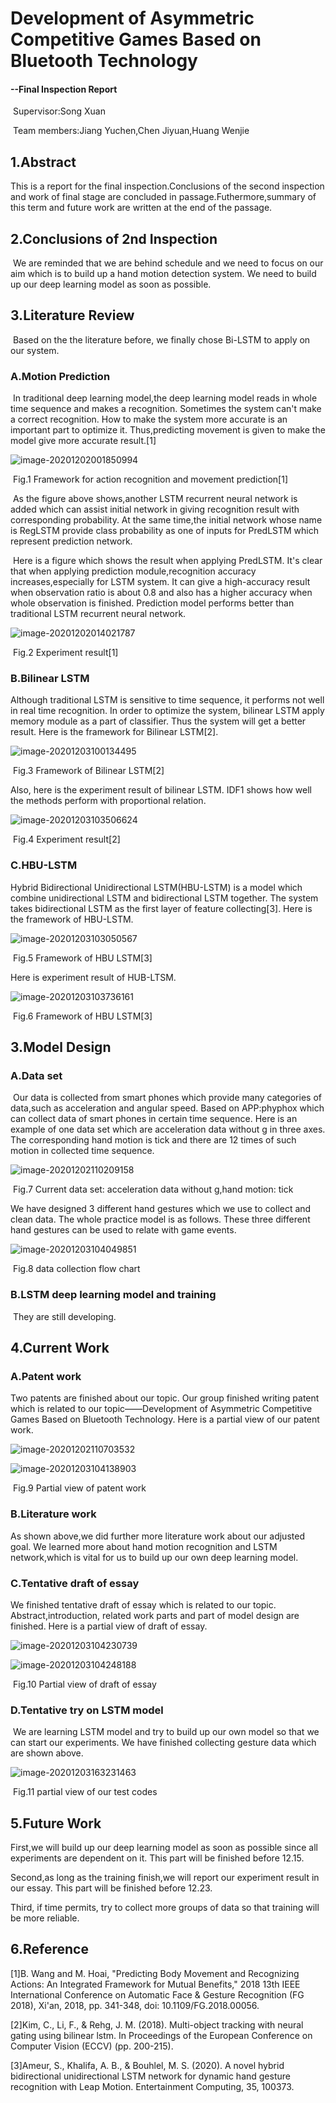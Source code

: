 # Development of Asymmetric Competitive Games Based on Bluetooth Technology

#### 											--Final Inspection Report



​													Supervisor:Song Xuan

​					Team members:Jiang Yuchen,Chen Jiyuan,Huang Wenjie

## 1.Abstract

This is a report for the final inspection.Conclusions of the second inspection and work of final stage are concluded in passage.Futhermore,summary of this term and future work are written at the end of the passage.



## 2.Conclusions of 2nd Inspection

​	We are reminded that we are behind schedule and we need to focus on our aim which is to build up a hand motion detection system. We need to build up our deep learning model as soon as possible.



## 3.Literature Review

​	Based on the the literature before, we finally chose Bi-LSTM to apply on our system.

### 	A.Motion Prediction

​	In traditional deep learning model,the deep learning model reads in whole time sequence and makes a recognition. Sometimes the system can't make a correct recognition. How to make the system more accurate is an important part to optimize it. Thus,predicting movement is  given to make the model give more accurate result.[1]

![image-20201202001850994](C:\Users\THINKPAD\AppData\Roaming\Typora\typora-user-images\image-20201202001850994.png)

​										Fig.1 Framework for action recognition and movement prediction[1]

​	As the figure above shows,another LSTM recurrent neural network is added which can assist initial network in giving recognition result with corresponding probability. At the same time,the initial network whose name is RegLSTM provide class probability as one of inputs for PredLSTM which represent prediction network.

​	Here is a figure which shows the result when applying PredLSTM. It's clear that when applying prediction module,recognition accuracy increases,especially for LSTM system. It can give a high-accuracy result when observation ratio is about 0.8 and also has a higher accuracy when whole observation is finished. Prediction model  performs better than traditional  LSTM recurrent neural network.

![image-20201202014021787](C:\Users\THINKPAD\AppData\Roaming\Typora\typora-user-images\image-20201202014021787.png)

​															Fig.2 Experiment result[1]

### 	B.Bilinear LSTM

Although traditional LSTM is sensitive to time sequence, it performs not well in real time recognition. In order to optimize the system, bilinear LSTM apply memory module as a part of classifier. Thus the system will get a better result. Here is the framework for Bilinear LSTM[2].

![image-20201203100134495](C:\Users\THINKPAD\AppData\Roaming\Typora\typora-user-images\image-20201203100134495.png)

​															Fig.3 Framework of Bilinear LSTM[2]

Also, here is the experiment result of bilinear LSTM. IDF1 shows how well the methods perform with proportional relation.

![image-20201203103506624](C:\Users\THINKPAD\AppData\Roaming\Typora\typora-user-images\image-20201203103506624.png)

​															Fig.4 Experiment result[2]

### 	C.HBU-LSTM

 Hybrid Bidirectional Unidirectional LSTM(HBU-LSTM) is a model which combine unidirectional LSTM and bidirectional LSTM together. The system takes bidirectional LSTM as the first layer of feature collecting[3]. Here is the framework of HBU-LSTM.

![image-20201203103050567](C:\Users\THINKPAD\AppData\Roaming\Typora\typora-user-images\image-20201203103050567.png)

​														Fig.5 Framework of HBU LSTM[3]

Here is experiment result of HUB-LTSM.

![image-20201203103736161](C:\Users\THINKPAD\AppData\Roaming\Typora\typora-user-images\image-20201203103736161.png)

​														Fig.6 Framework of HBU LSTM[3]

## 3.Model Design

### 	A.Data set

​	Our data is collected from smart phones which provide many categories of data,such as acceleration and angular speed. Based on APP:phyphox which can collect data of smart phones in certain time sequence. Here is an example of one data set which are acceleration data without g in three axes. The corresponding hand motion is tick and there are 12 times of such motion in collected time sequence.

![image-20201202110209158](C:\Users\THINKPAD\AppData\Roaming\Typora\typora-user-images\image-20201202110209158.png)

​								Fig.7 Current data set: acceleration data without g,hand motion: tick

We have designed 3 different hand gestures which we use to collect and clean data. The whole practice model is as follows. These three different hand gestures can be used to relate with game events.

![image-20201203104049851](C:\Users\THINKPAD\AppData\Roaming\Typora\typora-user-images\image-20201203104049851.png)

​															Fig.8 data collection flow chart

### B.LSTM deep learning model and training 

​	They are still developing.



## 4.Current Work

### A.Patent work

Two patents are finished about our topic. Our group finished writing patent which is related to our topic——Development of Asymmetric Competitive Games Based on Bluetooth Technology. Here is a partial view of our patent work.

![image-20201202110703532](C:\Users\THINKPAD\AppData\Roaming\Typora\typora-user-images\image-20201202110703532.png)

![image-20201203104138903](C:\Users\THINKPAD\AppData\Roaming\Typora\typora-user-images\image-20201203104138903.png)

​										Fig.9  Partial view of patent work

### B.Literature work

As shown above,we did further more literature work about our adjusted goal. We learned more about hand motion recognition and LSTM network,which is vital for us to build up our own deep learning model.



### C.Tentative draft of essay

We finished tentative draft of essay which is related to our topic. Abstract,introduction, related work parts and part of model design are finished. Here is a partial view of draft of essay.

![image-20201203104230739](C:\Users\THINKPAD\AppData\Roaming\Typora\typora-user-images\image-20201203104230739.png)

![image-20201203104248188](C:\Users\THINKPAD\AppData\Roaming\Typora\typora-user-images\image-20201203104248188.png)

​										Fig.10  Partial view of draft of essay



### D.Tentative try on LSTM model

​	We are learning LSTM model and try to build up our own model so that we can start our experiments. We have finished collecting gesture data which are shown above.

![image-20201203163231463](C:\Users\THINKPAD\AppData\Roaming\Typora\typora-user-images\image-20201203163231463.png)

​											Fig.11 partial view of our test codes

## 5.Future Work

First,we will build up our deep learning model as soon as possible since all experiments are dependent on it. This part will be finished before 12.15.

Second,as long as the training finish,we will report our experiment result in our essay. This part will be finished before 12.23.

Third, if time permits, try to collect more groups of data so that training will be more reliable. 





## 6.Reference

[1]B. Wang and M. Hoai, "Predicting Body Movement and Recognizing Actions: An Integrated Framework for Mutual Benefits," 2018 13th IEEE International Conference on Automatic Face & Gesture Recognition (FG 2018), Xi'an, 2018, pp. 341-348, doi: 10.1109/FG.2018.00056.

[2]Kim, C., Li, F., & Rehg, J. M. (2018). Multi-object tracking with neural gating using bilinear lstm. In Proceedings of the European Conference on Computer Vision (ECCV) (pp. 200-215).

[3]Ameur, S., Khalifa, A. B., & Bouhlel, M. S. (2020). A novel hybrid bidirectional unidirectional LSTM network for dynamic hand gesture recognition with Leap Motion. Entertainment Computing, 35, 100373.

